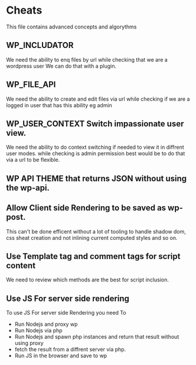 # Cheats
This file contains advanced concepts and algorythms

## WP_INCLUDATOR
We need the ability to enq files by url while checking that we are a wordpress user
We can do that with a plugin. 

## WP_FILE_API
We need the ability to create and edit files via url while checking if we are a logged in user that has this ability eg admin

## WP_USER_CONTEXT Switch impassionate user view.
We need the ability to do context switching if needed to view it in diffrent user modes. while checking is admin permission
best would be to do that via a url to be flexible.

## WP API THEME that returns JSON without using the wp-api.

## Allow Client side Rendering to be saved as wp-post.
This can't be done efficent without a lot of tooling to handle shadow dom, css sheat creation and not inlining current computed styles and so on.

## Use Template tag and comment tags for script content
We need to review which methods are the best for script inclusion.


## Use JS For server side rendering
To use JS For server side Rendering you need To 
- Run Nodejs and proxy wp 
- Run Nodejs via php 
- Run Nodejs and spawn php instances and return that result without using proxy
- fetch the result from a diffrent server via php.
- Run JS in the browser and save to wp
